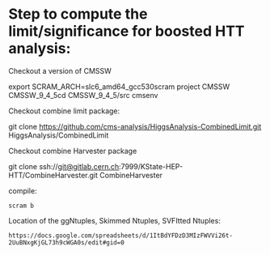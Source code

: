 # Step to compute the limit/significance for boosted HTT analysis:

Checkout a version of CMSSW

  export SCRAM_ARCH=slc6_amd64_gcc530scram project 
  CMSSW CMSSW_9_4_5cd CMSSW_9_4_5/src
  cmsenv


Checkout combine limit package:

  git clone https://github.com/cms-analysis/HiggsAnalysis-CombinedLimit.git HiggsAnalysis/CombinedLimit
  
 Checkout combine Harvester package
 
   git clone ssh://git@gitlab.cern.ch:7999/KState-HEP-HTT/CombineHarvester.git CombineHarvester
  
  compile:
  
    scram b
  

    
Location of the ggNtuples, Skimmed Ntuples, SVFItted Ntuples:

    https://docs.google.com/spreadsheets/d/1ItBdYFDzD3MIzFWVVi26t-2UuBNxgKjGL73h9cWGA0s/edit#gid=0
